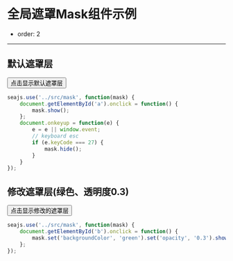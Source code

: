 # 全局遮罩Mask组件示例

- order: 2

---

## 默认遮罩层

<button id="a">点击显示默认遮罩层</button>

````javascript
seajs.use('../src/mask', function(mask) {
    document.getElementById('a').onclick = function() {
        mask.show();
    };
    document.onkeyup = function(e) {
        e = e || window.event;
        // keyboard esc
        if (e.keyCode === 27) {
            mask.hide();
        }
    }
});
````

## 修改遮罩层(绿色、透明度0.3)

<button id="b">点击显示修改的遮罩层</button>

````javascript
seajs.use('../src/mask', function(mask) {
    document.getElementById('b').onclick = function() {
        mask.set('backgroundColor', 'green').set('opacity', '0.3').show();
    };
});
````


